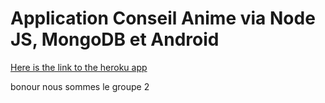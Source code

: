 # Application Conseil Anime via Node JS, MongoDB et Android

[Here is the link to the heroku app](https://salty-ocean-70640.herokuapp.com/)

bonour nous sommes le groupe 2
